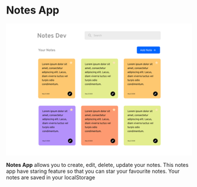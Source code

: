 # Notes App

![Design](https://github.com/nivethjunnithan/Javascript-Applications/blob/main/Notes%20App/Design/Notes%20App.png?raw=true)

**Notes App** allows you to create, edit, delete, update your notes. This notes app have staring feature so that you can star your favourite notes. Your notes are saved in your localStorage
